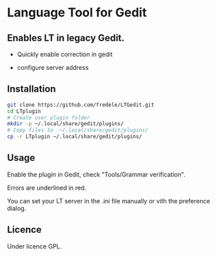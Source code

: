 # Language Tool for Gedit



## Enables LT in legacy Gedit.

* Quickly enable correction in gedit

* configure server address



## Installation

```bash
git clone https://github.com/fredele/LTGedit.git
cd LTplugin
# Create user plugin folder
mkdir -p ~/.local/share/gedit/plugins/
# Copy files to  ~/.local/share/gedit/plugins/
cp -r LTplugin ~/.local/share/gedit/plugins/
```

## Usage

Enable the plugin in Gedit, check "Tools/Grammar verification".

Errors are underlined in red.



You can set your LT server in the .ini file manually or vith the preference dialog.

 

## Licence

Under licence  GPL.
